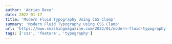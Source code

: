 ```yaml
---
author: 'Adrian Bece'
date: 2022-01-17
title: 'Modern Fluid Typography Using CSS Clamp'
summary: 'Modern Fluid Typography Using CSS Clamp'
url: 'https://www.smashingmagazine.com/2022/01/modern-fluid-typography-css-clamp/'
tags: ['css', 'feature', 'typography']
---
```

